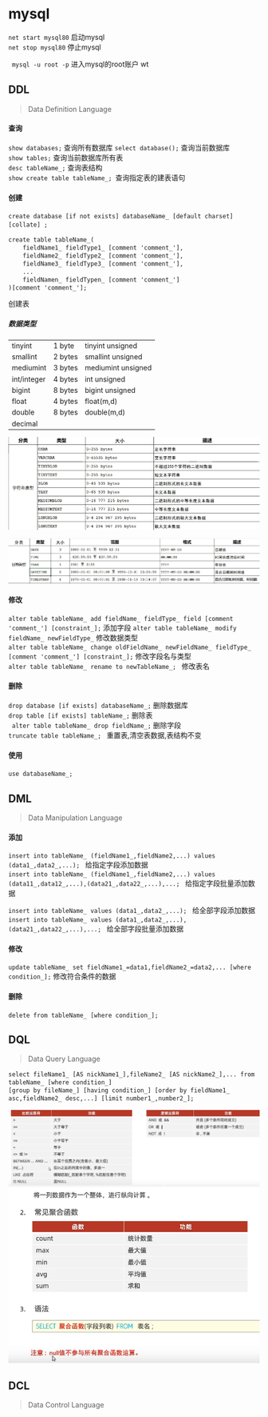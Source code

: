 # mysql

` net start mysql80 `   启动mysql  
` net stop mysql80 `   停止mysql  

`  mysql -u root -p `   进入mysql的root账户 wt  


## DDL
> Data Definition Language

#### 查询
`show databases;` 查询所有数据库 
` select database(); `  查询当前数据库  
`show tables;`  查询当前数据库所有表  
` desc tableName_; ` 查询表结构  
`show create table tableName_; `查询指定表的建表语句  


#### 创建
`create database [if not exists] databaseName_ [default charset] [collate] ;`
```
create table tableName_(
    fieldName1_ fieldType1_ [comment 'comment_'],
    fieldName2_ fieldType2_ [comment 'comment_'],
    fieldName3_ fieldType3_ [comment 'comment_'],
    ...
    fieldNamen_ fieldTypen_ [comment 'comment_']
)[comment 'comment_'];
```
创建表  

##### 数据类型
||||
|--|--|--|
|tinyint    |1 byte|tinyint unsigned
|smallint   |2 bytes|smallint unsigned
|mediumint  |3 bytes|mediumint unsigned
|int/integer|4 bytes|int unsigned
|bigint     |8 bytes|bigint unsigned
|float      |4 bytes|float(m,d)
|double     |8 bytes|double(m,d)
|decimal||

![](sqlnote1.png)  


![](sqlnote2.png)  

#### 修改
`alter table tableName_ add fieldName_ fieldType_ field [comment 'comment_'] [constraint_];` 添加字段
`alter table tableName_ modify fieldName_ newFieldType_` 修改数据类型  
`alter table tableName_ change oldFieldName_ newFieldName_ fieldType_ [comment 'comment_'] [constraint_];`  修改字段名与类型  
`alter table tableName_ rename to newTableName_; ` 修改表名  


#### 删除
` drop database [if exists] databaseName_; `    删除数据库  
` drop table [if exists] tableName_; `  删除表  
` alter table tableName_ drop fieldName_;` 删除字段  
`truncate table tableName_; `   重置表,清空表数据,表结构不变  

#### 使用
` use databaseName_; `




## DML
> Data Manipulation Language

#### 添加

`insert into tableName_ (fieldName1_,fieldName2,...) values (data1_,data2_,...); `    给指定字段添加数据  
`insert into tableName_ (fieldName1_,fieldName2,...) values (data11_,data12_,...),(data21_,data22_,...),...; `    给指定字段批量添加数据  

`insert into tableName_ values (data1_,data2_,...); `    给全部字段添加数据  
`insert into tableName_ values (data1_,data2_,...),(data21_,data22_,...),...; `    给全部字段批量添加数据  

#### 修改

` update tableName_ set fieldName1_=data1,fieldName2_=data2,... [where condition_]; `   修改符合条件的数据  


#### 删除

`delete from tableName_ [where condition_];`




## DQL
> Data Query Language

```
select fileName1_ [AS nickName1_],fileName2_ [AS nickName2_],... from tableName_ [where condition_] 
[group by fileName_] [having condition_] [order by fieldName1_ asc,fieldName2_ desc,...] [limit number1_,number2_];

```

![](sqlnote3.png)  
![](sqlnote4.png)  

## DCL
> Data Control Language
